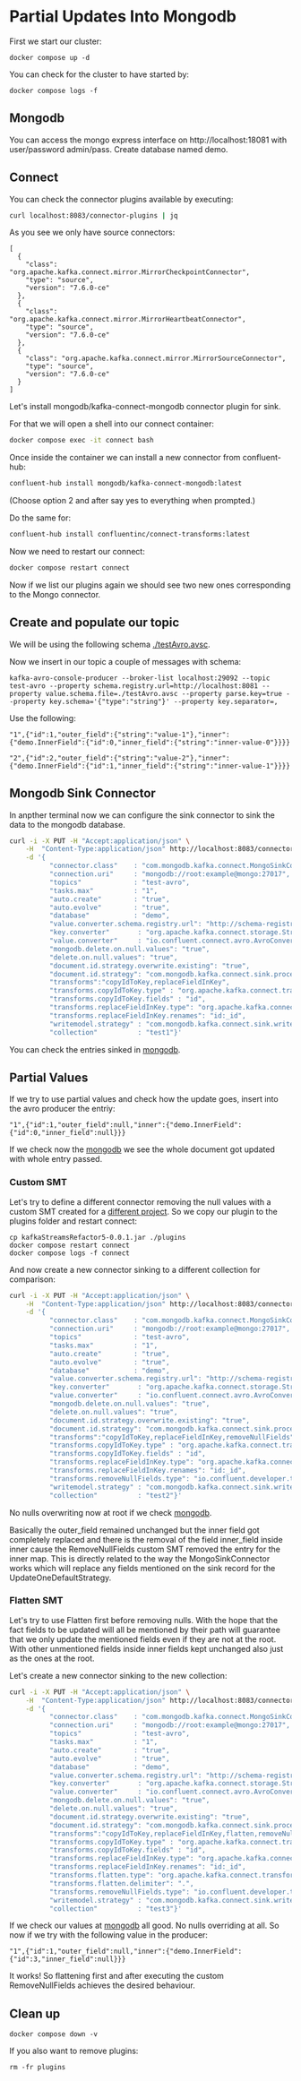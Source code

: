 # Partial Updates Into Mongodb

First we start our cluster:

```shell
docker compose up -d
```

You can check for the cluster to have started by:

```shell
docker compose logs -f
```

## Mongodb

You can access the mongo express interface on http://localhost:18081 with user/password admin/pass. Create database named demo.

## Connect

You can check the connector plugins available by executing:

```bash
curl localhost:8083/connector-plugins | jq
```

As you see we only have source connectors:

```text
[
  {
    "class": "org.apache.kafka.connect.mirror.MirrorCheckpointConnector",
    "type": "source",
    "version": "7.6.0-ce"
  },
  {
    "class": "org.apache.kafka.connect.mirror.MirrorHeartbeatConnector",
    "type": "source",
    "version": "7.6.0-ce"
  },
  {
    "class": "org.apache.kafka.connect.mirror.MirrorSourceConnector",
    "type": "source",
    "version": "7.6.0-ce"
  }
]
```

Let's install mongodb/kafka-connect-mongodb connector plugin for sink.

For that we will open a shell into our connect container:

```bash
docker compose exec -it connect bash
```

Once inside the container we can install a new connector from confluent-hub:

```bash
confluent-hub install mongodb/kafka-connect-mongodb:latest
```

(Choose option 2 and after say yes to everything when prompted.)

Do the same for:

```bash
confluent-hub install confluentinc/connect-transforms:latest
```

Now we need to restart our connect:

```bash
docker compose restart connect
```

Now if we list our plugins again we should see two new ones corresponding to the Mongo connector.

## Create and populate our topic

We will be using the following schema [./testAvro.avsc](testAvro.avsc).

Now we insert in our topic a couple of messages with schema:

```shell
kafka-avro-console-producer --broker-list localhost:29092 --topic test-avro --property schema.registry.url=http://localhost:8081 --property value.schema.file=./testAvro.avsc --property parse.key=true --property key.schema='{"type":"string"}' --property key.separator=,
```

Use the following:

```
"1",{"id":1,"outer_field":{"string":"value-1"},"inner":{"demo.InnerField":{"id":0,"inner_field":{"string":"inner-value-0"}}}}
```

```
"2",{"id":2,"outer_field":{"string":"value-2"},"inner":{"demo.InnerField":{"id":1,"inner_field":{"string":"inner-value-1"}}}}
```

## Mongodb Sink Connector

In anpther terminal now we can configure the sink connector to sink the data to the mongodb database.

```bash
curl -i -X PUT -H "Accept:application/json" \
    -H  "Content-Type:application/json" http://localhost:8083/connectors/my-sink-mongodb/config \
    -d '{
          "connector.class"    : "com.mongodb.kafka.connect.MongoSinkConnector",
          "connection.uri"     : "mongodb://root:example@mongo:27017",
          "topics"             : "test-avro",
          "tasks.max"          : "1",
          "auto.create"        : "true",
          "auto.evolve"        : "true",
          "database"           : "demo",
          "value.converter.schema.registry.url": "http://schema-registry:8081",
          "key.converter"       : "org.apache.kafka.connect.storage.StringConverter",
          "value.converter"     : "io.confluent.connect.avro.AvroConverter",
          "mongodb.delete.on.null.values": "true",
          "delete.on.null.values": "true",
          "document.id.strategy.overwrite.existing": "true",
          "document.id.strategy": "com.mongodb.kafka.connect.sink.processor.id.strategy.ProvidedInKeyStrategy",
          "transforms":"copyIdToKey,replaceFieldInKey",
          "transforms.copyIdToKey.type" : "org.apache.kafka.connect.transforms.ValueToKey",
          "transforms.copyIdToKey.fields" : "id",
          "transforms.replaceFieldInKey.type": "org.apache.kafka.connect.transforms.ReplaceField$Key",
          "transforms.replaceFieldInKey.renames": "id:_id",
          "writemodel.strategy" : "com.mongodb.kafka.connect.sink.writemodel.strategy.ReplaceOneDefaultStrategy",
          "collection"          : "test1"}'
```

You can check the entries sinked in [mongodb](http://localhost:18081/db/demo/test1).

## Partial Values

If we try to use partial values and check how the update goes, insert into the avro producer the entriy:

```
"1",{"id":1,"outer_field":null,"inner":{"demo.InnerField":{"id":0,"inner_field":null}}}
```

If we check now the [mongodb](http://localhost:18081/db/demo/test1) we see the whole document got updated with whole entry passed.

### Custom SMT

Let's try to define a different connector removing the null values with a custom SMT created for a [different project](https://github.com/rjmfernandes/kafkaStreamsRefactor/tree/main/kafkaStreamsRefactor5). So we copy our plugin to the plugins folder and restart connect:

```shell
cp kafkaStreamsRefactor5-0.0.1.jar ./plugins
docker compose restart connect
docker compose logs -f connect
```

And now create a new connector sinking to a different collection for comparison:

```bash
curl -i -X PUT -H "Accept:application/json" \
    -H  "Content-Type:application/json" http://localhost:8083/connectors/my-sink-mongodb2/config \
    -d '{
          "connector.class"    : "com.mongodb.kafka.connect.MongoSinkConnector",
          "connection.uri"     : "mongodb://root:example@mongo:27017",
          "topics"             : "test-avro",
          "tasks.max"          : "1",
          "auto.create"        : "true",
          "auto.evolve"        : "true",
          "database"           : "demo",
          "value.converter.schema.registry.url": "http://schema-registry:8081",
          "key.converter"       : "org.apache.kafka.connect.storage.StringConverter",
          "value.converter"     : "io.confluent.connect.avro.AvroConverter",
          "mongodb.delete.on.null.values": "true",
          "delete.on.null.values": "true",
          "document.id.strategy.overwrite.existing": "true",
          "document.id.strategy": "com.mongodb.kafka.connect.sink.processor.id.strategy.ProvidedInKeyStrategy",
          "transforms":"copyIdToKey,replaceFieldInKey,removeNullFields",
          "transforms.copyIdToKey.type" : "org.apache.kafka.connect.transforms.ValueToKey",
          "transforms.copyIdToKey.fields" : "id",
          "transforms.replaceFieldInKey.type": "org.apache.kafka.connect.transforms.ReplaceField$Key",
          "transforms.replaceFieldInKey.renames": "id:_id",
          "transforms.removeNullFields.type": "io.confluent.developer.transforms.RemoveNullFields",
          "writemodel.strategy" : "com.mongodb.kafka.connect.sink.writemodel.strategy.UpdateOneDefaultStrategy",
          "collection"          : "test2"}'
```

No nulls overwriting now at root if we check [mongodb](http://localhost:18081/db/demo/test2).

Basically the outer_field remained unchanged but the inner field got completely replaced and there is the removal of the field inner_field inside inner cause the RemoveNullFields custom SMT removed the entry for the inner map. This is directly related to the way the MongoSinkConnector works which will replace any fields mentioned on the sink record for the UpdateOneDefaultStrategy.

### Flatten SMT

Let's try to use Flatten first before removing nulls. With the hope that the fact fields to be updated will all be mentioned by their path will guarantee that we  only update the mentioned fields even if they are not at the root. With other unmentioned fields inside inner fields kept unchanged also just as the ones at the root.

Let's create a new connector sinking to the new collection:

```bash
curl -i -X PUT -H "Accept:application/json" \
    -H  "Content-Type:application/json" http://localhost:8083/connectors/my-sink-mongodb3/config \
    -d '{
          "connector.class"    : "com.mongodb.kafka.connect.MongoSinkConnector",
          "connection.uri"     : "mongodb://root:example@mongo:27017",
          "topics"             : "test-avro",
          "tasks.max"          : "1",
          "auto.create"        : "true",
          "auto.evolve"        : "true",
          "database"           : "demo",
          "value.converter.schema.registry.url": "http://schema-registry:8081",
          "key.converter"       : "org.apache.kafka.connect.storage.StringConverter",
          "value.converter"     : "io.confluent.connect.avro.AvroConverter",
          "mongodb.delete.on.null.values": "true",
          "delete.on.null.values": "true",
          "document.id.strategy.overwrite.existing": "true",
          "document.id.strategy": "com.mongodb.kafka.connect.sink.processor.id.strategy.ProvidedInKeyStrategy",
          "transforms":"copyIdToKey,replaceFieldInKey,flatten,removeNullFields",
          "transforms.copyIdToKey.type" : "org.apache.kafka.connect.transforms.ValueToKey",
          "transforms.copyIdToKey.fields" : "id",
          "transforms.replaceFieldInKey.type": "org.apache.kafka.connect.transforms.ReplaceField$Key",
          "transforms.replaceFieldInKey.renames": "id:_id",
          "transforms.flatten.type": "org.apache.kafka.connect.transforms.Flatten$Value",
          "transforms.flatten.delimiter": ".",
          "transforms.removeNullFields.type": "io.confluent.developer.transforms.RemoveNullFields",
          "writemodel.strategy" : "com.mongodb.kafka.connect.sink.writemodel.strategy.UpdateOneDefaultStrategy",
          "collection"          : "test3"}'
```

If we check our values at [mongodb](http://localhost:18081/db/demo/test3) all good. No nulls overriding at all. So now if we try with the following value in the producer:

```
"1",{"id":1,"outer_field":null,"inner":{"demo.InnerField":{"id":3,"inner_field":null}}}
```

It works! So flattening first and after executing the custom RemoveNullFields achieves the desired behaviour.

## Clean up

```shell
docker compose down -v
```

If you also want to remove plugins:

```shell
rm -fr plugins
```